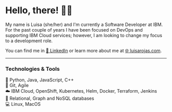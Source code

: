 # Hello, there! 👋🏼

My name is Luisa (she/her) and I'm currently a Software Developer at IBM. For the past couple of years I have been focused on DevOps and supporting IBM Cloud services; however, I am looking to change my focus to a development role.

You can find me in [💼 LinkedIn](https://www.linkedin.com/in/luisacodes/) or learn more about me at [🌐 luisarojas.com](https://www.luisarojas.com/).

---

### Technologies & Tools

<!-- 
https://shields.io/
https://github.com/simple-icons/simple-icons/blob/develop/slugs.md
 -->

<!-- 
![](https://img.shields.io/badge/code-python-informational?style=flat&logo=python&logoColor=white&color=blueviolet)
![](https://img.shields.io/badge/code-java-informational?style=flat&logo=java&logoColor=white&color=blueviolet)
![](https://img.shields.io/badge/code-javascript-informational?style=flat&logo=javascript&logoColor=white&color=blueviolet)
![](https://img.shields.io/badge/code-c++-informational?style=flat&logo=cplusplus&logoColor=white&color=blueviolet)

![](https://img.shields.io/badge/tools-docker-informational?style=flat&logo=docker&logoColor=white&color=important)
![](https://img.shields.io/badge/tools-kubernetes-informational?style=flat&logo=kubernetes&logoColor=white&color=important)
![](https://img.shields.io/badge/tools-helm-informational?style=flat&logo=helm&logoColor=white&color=important)
![](https://img.shields.io/badge/IaC-terraform-informational?style=flat&logo=terraform&logoColor=white&color=important)
![](https://img.shields.io/badge/agile-git-informational?style=flat&logo=git&logoColor=white&color=important)
![](https://img.shields.io/badge/devops-jenkins-informational?style=flat&logo=jenkins&logoColor=white&color=important)
![](https://img.shields.io/badge/web-rest-informational?style=flat&logoColor=white&color=important)
![](https://img.shields.io/badge/web-graphql-informational?style=flat&logo=graphql&logoColor=white&color=important)

![](https://img.shields.io/badge/cloud-ibmcloud-informational?style=flat&logo=ibm&logoColor=white&color=blue)
![](https://img.shields.io/badge/cloud-openshift-informational?style=flat&logo=redhatopenshift&logoColor=white&color=blue)

![](https://img.shields.io/badge/db-relational-informational?style=flat&logo=postgresql&logoColor=white&color=red)
![](https://img.shields.io/badge/db-graph-informational?style=flat&logo=neo4j&logoColor=white&color=red)
![](https://img.shields.io/badge/db-nosql-informational?style=flat&logo=mongodb&logoColor=white&color=red)

![](https://img.shields.io/badge/os-ubuntu-informational?style=flat&logo=ubuntu&logoColor=white&color=yellowgreen)
![](https://img.shields.io/badge/os-macos-informational?style=flat&logo=macos&logoColor=white&color=yellowgreen)
 -->
 
📢 Python, Java, JavaScript, C++<br>
🐙 Git, Agile<br>
☁️ IBM Cloud, OpenShift, Kubernetes, Helm, Docker, Terraform, Jenkins<br>
💾 Relational, Graph and NoSQL databases<br>
💻 Linux, MacOS<br>

<!-- 

Ideally, I would love to work as a back-end developer; however, I am definitely open to chatting about other types of opportunities.

 -->


<!--
**luisarojas/luisarojas** is a ✨ _special_ ✨ repository because its `README.md` (this file) appears on your GitHub profile.

Here are some ideas to get you started:

- 🔭 I’m currently working on ...
- 🌱 I’m currently learning ...
- 👯 I’m looking to collaborate on ...
- 🤔 I’m looking for help with ...
- 💬 Ask me about ...
- 📫 How to reach me: ...
- 😄 Pronouns: ...
- ⚡ Fun fact: ...
-->
